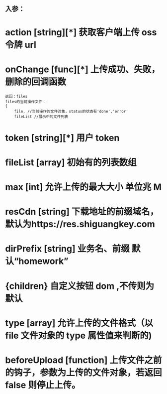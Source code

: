 ## 入参：

# action [string][*] 获取客户端上传 oss 令牌 url

# onChange [func][*] 上传成功、失败，删除的回调函数

    返回：files
    files的当前操作文件：
    {
        file, //当前操作的文件对象，status的状态有'done','error'
        fileList //展示中的文件列表

# token [string][*] 用户 token

# fileList [array] 初始有的列表数组

# max [int] 允许上传的最大大小 单位兆 M

# resCdn [string] 下载地址的前缀域名，默认为https://res.shiguangkey.com

# dirPrefix [string] 业务名、前缀 默认“homework”

# {children} 自定义按钮 dom ,不传则为默认

# type [array] 允许上传的文件格式（以 file 文件对象的 type 属性值来判断的)

# beforeUpload [function] 上传文件之前的钩子，参数为上传的文件对象，若返回 false 则停止上传。
